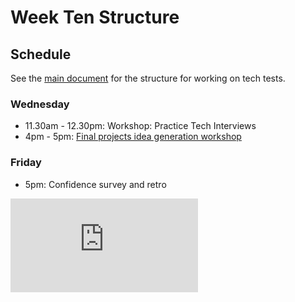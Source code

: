# Week Ten Structure

## Schedule

See the [main document](../../individual_challenges_with_reviews/README.md) for the structure for working on tech tests.

### Wednesday

* 11.30am - 12.30pm: Workshop: Practice Tech Interviews
* 4pm - 5pm: [Final projects idea generation workshop](https://github.com/makersacademy/skills-workshops/blob/master/project_idea_generation_workshop.md)

### Friday

* 5pm: Confidence survey and retro

![Tracking pixel](https://githubanalytics.herokuapp.com/course/sequence/onsite/week10_with_reviews.md)
